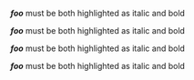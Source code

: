 
___foo___ must be both highlighted as italic and bold

***foo*** must be both highlighted as italic and bold

**_foo_** must be both highlighted as italic and bold

__*foo*__ must be both highlighted as italic and bold
